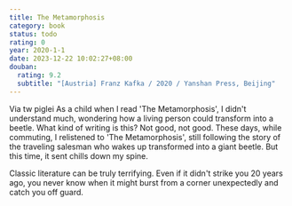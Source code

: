 ```yaml
---
title: The Metamorphosis
category: book
status: todo
rating: 0
year: 2020-1-1
date: 2023-12-22 10:02:27+08:00
douban:
  rating: 9.2
  subtitle: "[Austria] Franz Kafka / 2020 / Yanshan Press, Beijing"
---
```


Via tw piglei As a child when I read 'The Metamorphosis', I didn't understand much, wondering how a living person could transform into a beetle. What kind of writing is this? Not good, not good. These days, while commuting, I relistened to 'The Metamorphosis', still following the story of the traveling salesman who wakes up transformed into a giant beetle. But this time, it sent chills down my spine.

Classic literature can be truly terrifying. Even if it didn't strike you 20 years ago, you never know when it might burst from a corner unexpectedly and catch you off guard.
